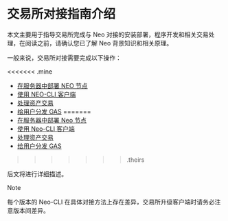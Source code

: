 # 交易所对接指南介绍

本文主要用于指导交易所完成与 Neo 对接的安装部署，程序开发和相关交易处理，在阅读之前，请确认您已了解 Neo 背景知识和相关原理。

一般来说，交易所对接需要完成以下操作：

<<<<<<< .mine
- [在服务器中部署 NEO 节点](deploynode.md)
- [使用 NEO-CLI 客户端](client.md)
- [处理资产交易](transaction.md)
- [给用户分发 GAS](gas.md)
=======
- [在服务器中部署 Neo 节点](deploynode.md)
- [使用 Neo-CLI 客户端](client.md)
- [处理资产交易](transaction.md)
- [给用户分发 GAS](gas.md)
>>>>>>> .theirs

后文将进行详细描述。

> [!Note]
>
> 每个版本的 Neo-CLI 在具体对接方法上存在差异，交易所升级客户端时请务必注意版本间差异。



